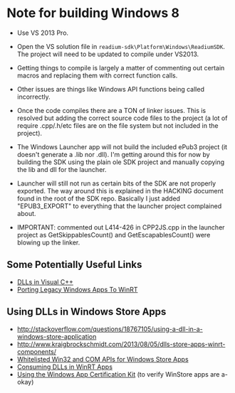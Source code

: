 # Note for building Windows 8

- Use VS 2013 Pro.

- Open the VS solution file in `readium-sdk\Platform\Windows\ReadiumSDK`. The project will need to be updated to compile under VS2013.

- Getting things to compile is largely a matter of commenting out certain macros and replacing them with correct function calls.
- Other issues are things like Windows API functions being called incorrectly.
- Once the code compiles there are a TON of linker issues. This is resolved but adding the correct source code files to the project (a lot of require .cpp/.h/etc files are on the file system but not included in the project).
- The Windows Launcher app will not build the included ePub3 project (it doesn't generate a .lib nor .dll). I'm getting around this for now by building the SDK using the plain ole SDK project and manually copying the lib and dll for the launcher.
- Launcher will still not run as certain bits of the SDK are not properly exported. The way around this is explained in the HACKING document found in the root of the SDK repo. Basically I just added "EPUB3_EXPORT" to everything that the launcher project complained about.

- IMPORTANT: commented out L414-426 in CPP2JS.cpp in the launcher project as GetSkippablesCount() and GetEscapablesCount() were blowing up the linker.

## Some Potentially Useful Links

 - [DLLs in Visual C++](http://msdn.microsoft.com/en-us/library/1ez7dh12.aspx)
 - [Porting Legacy Windows Apps To WinRT](http://msdn.microsoft.com/en-us/magazine/jj651574.aspx)

## Using DLLs in Windows Store Apps

 - http://stackoverflow.com/questions/18767105/using-a-dll-in-a-windows-store-application
 - http://www.kraigbrockschmidt.com/2013/08/05/dlls-store-apps-winrt-components/
 - [Whitelisted Win32 and COM APIs for Windows Store Apps](http://msdn.microsoft.com/en-us/library/windows/apps/br205757.aspx)
 - [Consuming DLLs in WinRT Apps](http://blog.nuclex-games.com/2012/03/how-to-consume-dlls-in-a-winrt-metro-project/)
 - [Using the Windows App Certification Kit](http://msdn.microsoft.com/en-us/library/windows/apps/hh694081.aspx) (to verify WinStore apps are a-okay)